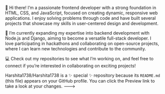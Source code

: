 👋 Hi there! I’m a passionate frontend developer with a strong foundation in HTML, CSS, and JavaScript, focused on creating dynamic, responsive web applications. I enjoy solving problems through code and have built several projects that showcase my skills in user-centered design and development.

🔧 I’m currently expanding my expertise into backend development with Node.js and Django, aiming to become a versatile full-stack developer. I love participating in hackathons and collaborating on open-source projects, where I can learn new technologies and contribute to the community.

💻 Check out my repositories to see what I’m working on, and feel free to connect if you’re interested in collaborating on exciting projects!
 
Harshita1738/Harshita1738 is a ✨ special ✨ repository because its `README.md` (this file) appears on your GitHub profile.
You can click the Preview link to take a look at your changes.
--->
